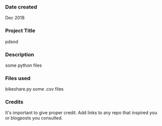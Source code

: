 ### Date created
Dec 2018

### Project Title
pdsnd

### Description
some python files

### Files used
bikeshare.py some .csv files

### Credits
It's important to give proper credit. Add links to any repo that inspired you or blogposts you consulted.


